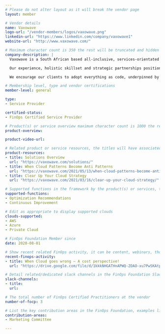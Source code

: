 ```yaml
---
# Please do not alter layout as it will break the vendor page
layout: member

# Vendor details
name: Vaxowave
logo-url: "/vendor-members/logos/vaxowave.png"
linkedin-url: "https://www.linkedin.com/company/vaxowave1"
website-url: "http://www.vaxowave.com/"

# Maximum character count is 350 the rest will be truncated and hidden automatically on your page
company-description: |
  Vaxowave is a South African based all-inclusive, services-orientated digital technology company specialising in multi-cloud solutions, technology transformations and consulting services which enables us to lead companies into the technological future.

  Our experience, holistic skillset and strategic partnerships position us perfectly to successfully provide custom-tailored technology solutions, supported by the necessary advisory, project management and services capability. This is enabled through our understanding of the balance of stability, cost, efficiency, future-proofing and user experience.

  We encourage our clients to adopt everything as code, underpinned by mastering software engineering practices. This should provide benefit of increased speed of delivery, improved reliability, scalability and improvements in security and risk posture.

# Membership level, type and vendor certifications
member-level: general

type:
- Service Provider

certified-status:
- FinOps Certified Service Provider

# Product(s) or service overview maximum character count is 1000 the rest will be truncated and hidden automatically on your page
product-overview:

product-video-url:

# Related product or service resources, the titles will have associated URLs, e.g. product
product-resources:
- title: Solutions Overview
  url: "https://vaxowave.com/solutions/"
- title: When Cloud Patterns Become Anti Patterns
  url: "https://vaxowave.com/2021/05/13/when-cloud-patterns-become-anti-patterns/"
- title: Clear Up Your Cloud Strategy
  url: "https://vaxowave.com/2021/03/16/clear-up-your-cloud-strategy/"

# Supported functions in the framework by the product(s) or services, these need to match the menu spelling to add a link automatically, ones listed are examples
supported-functions:
- Optimization Recommendations
- Continuous Improvement

# Edit as appropriate to display supported clouds
clouds-supported:
- AWS
- Azure
- Private Cloud

# FinOps Foundation Member since
date: 2020-08-01

# Show recent related FinOps activity, it can be content, webinars, thought leadership and include external links
recent-finops-activity:
- title: When Cloud goes wrong – A cost perspective!
  url: "https://drive.google.com/file/d/1kkkNHGATHnAPWQ-ZOAO-xu7PwSKAtpuf/view"

# Detail related/dedicated slack channels in the FinOps Foundation Slack
slack-channels:
- title:
  url:

# The total number of FinOps Certified Practitioners at the vendor
number-of-focp: 3

# List the key contribution areas in the FinOps Foundation, examples listed
contribution-areas:
- Marketing Committee

---
```

